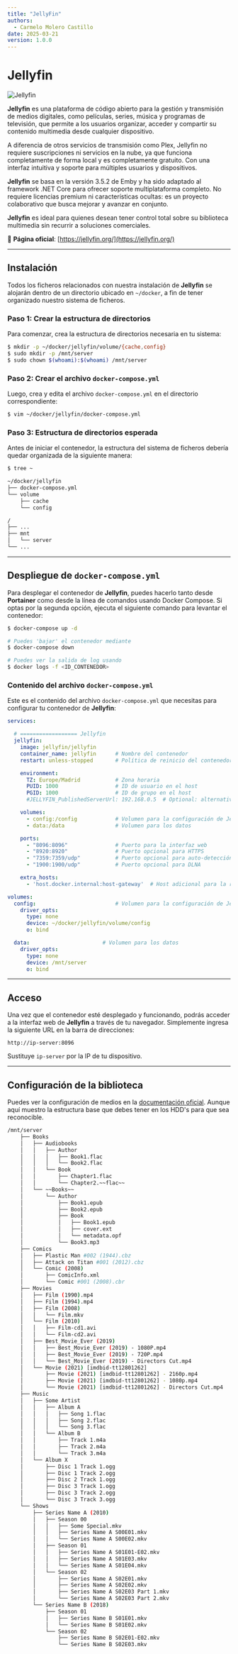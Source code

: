 ```yaml
---
title: "JellyFin"
authors:
  - Carmelo Molero Castillo
date: 2025-03-21
version: 1.0.0
---
```


# Jellyfin

![Jellyfin](./img/img-jellyfin-header-01.png)

**Jellyfin** es una plataforma de código abierto para la gestión y transmisión de medios digitales, como películas, series, música y programas de televisión, que permite a los usuarios organizar, acceder y compartir su contenido multimedia desde cualquier dispositivo. 

A diferencia de otros servicios de transmisión como Plex, Jellyfin no requiere suscripciones ni servicios en la nube, ya que funciona completamente de forma local y es completamente gratuito. Con una interfaz intuitiva y soporte para múltiples usuarios y dispositivos.

**Jellyfin** se basa en la versión 3.5.2 de Emby y ha sido adaptado al framework .NET Core para ofrecer soporte multiplataforma completo. No requiere licencias premium ni características ocultas: es un proyecto colaborativo que busca mejorar y avanzar en conjunto.

**Jellyfin** es ideal para quienes desean tener control total sobre su biblioteca multimedia sin recurrir a soluciones comerciales.

🔹 **Página oficial**: [https://jellyfin.org/](https://jellyfin.org/)

---

## Instalación

Todos los ficheros relacionados con nuestra instalación de **Jellyfin** se alojarán dentro de un directorio ubicado en `~/docker`, a fin de tener organizado nuestro sistema de ficheros.

### Paso 1: Crear la estructura de directorios

Para comenzar, crea la estructura de directorios necesaria en tu sistema:

```bash
$ mkdir -p ~/docker/jellyfin/volume/{cache,config}
$ sudo mkdir -p /mnt/server
$ sudo chown $(whoami):$(whoami) /mnt/server 
```

### Paso 2: Crear el archivo `docker-compose.yml`

Luego, crea y edita el archivo `docker-compose.yml` en el directorio correspondiente:

```bash
$ vim ~/docker/jellyfin/docker-compose.yml
```

### Paso 3: Estructura de directorios esperada

Antes de iniciar el contenedor, la estructura del sistema de ficheros debería quedar organizada de la siguiente manera:

```bash
$ tree ~

~/docker/jellyfin
├── docker-compose.yml
└── volume
    ├── cache
    └── config

/
├── ...
├── mnt
│   └── server
└── ...
```

---

## Despliegue de `docker-compose.yml`

Para desplegar el contenedor de **Jellyfin**, puedes hacerlo tanto desde **Portainer** como desde la línea de comandos usando Docker Compose. Si optas por la segunda opción, ejecuta el siguiente comando para levantar el contenedor:

```bash
$ docker-compose up -d

# Puedes 'bajar' el contenedor mediante
$ docker-compose down

# Puedes ver la salida de log usando
$ docker logs -f <ID_CONTENEDOR>
```

### Contenido del archivo `docker-compose.yml`

Este es el contenido del archivo `docker-compose.yml` que necesitas para configurar tu contenedor de **Jellyfin**:

```yaml
services:

  # ================== Jellyfin
  jellyfin:
    image: jellyfin/jellyfin
    container_name: jellyfin      # Nombre del contenedor
    restart: unless-stopped       # Política de reinicio del contenedor

    environment:
      TZ: Europe/Madrid           # Zona horaria
      PUID: 1000                  # ID de usuario en el host
      PGID: 1000                  # ID de grupo en el host
      #JELLYFIN_PublishedServerUrl: 192.168.0.5  # Optional: alternative address used for autodiscovery

    volumes:
      - config:/config            # Volumen para la configuración de Jellyfin
      - data:/data                # Volumen para los datos

    ports:
      - "8096:8096"               # Puerto para la interfaz web
      - "8920:8920"               # Puerto opcional para HTTPS
      - "7359:7359/udp"           # Puerto opcional para auto-detección
      - "1900:1900/udp"           # Puerto opcional para DLNA

    extra_hosts:
      - 'host.docker.internal:host-gateway'  # Host adicional para la red interna del contenedor

volumes:
  config:                         # Volumen para la configuración de Jellyfin
    driver_opts:
      type: none
      device: ~/docker/jellyfin/volume/config
      o: bind

  data:                       # Volumen para los datos
    driver_opts:
      type: none
      device: /mnt/server
      o: bind
```

---

## Acceso

Una vez que el contenedor esté desplegado y funcionando, podrás acceder a la interfaz web de **Jellyfin** a través de tu navegador. Simplemente ingresa la siguiente URL en la barra de direcciones:

```
http://ip-server:8096
```

Sustituye `ip-server` por la IP de tu dispositivo.

---

## Configuración de la biblioteca
Puedes ver la configuración de medios en la [documentación oficial](https://jellyfin.org/docs/general/server/devices). Aunque aquí muestro la estructura base que debes tener en los HDD's para que sea reconocible.

```bash
/mnt/server
    ├── Books
    │   ├── Audiobooks
    │   │   ├── Author
    │   │   │   ├── Book1.flac
    │   │   │   └── Book2.flac
    │   │   └── Book
    │   │       ├── Chapter1.flac
    │   │       └── Chapter2.~~flac~~
    │   └── ~~Books~~
    │       └── Author
    │           ├── Book1.epub
    │           ├── Book2.epub
    │           ├── Book
    │           │   ├── Book1.epub
    │           │   ├── cover.ext
    │           │   └── metadata.opf
    │           └── Book3.mp3
    ├── Comics
    │   ├── Plastic Man #002 (1944).cbz
    │   ├── Attack on Titan #001 (2012).cbz
    │   └── Comic (2008)
    │       ├── ComicInfo.xml
    │       └── Comic #001 (2008).cbr
    ├── Movies
    │   ├── Film (1990).mp4
    │   ├── Film (1994).mp4
    │   ├── Film (2008)
    │   │   └── Film.mkv
    │   └── Film (2010)
    │   │   ├── Film-cd1.avi
    │   │   └── Film-cd2.avi
    │   ├── Best_Movie_Ever (2019)
    │   │   ├── Best_Movie_Ever (2019) - 1080P.mp4
    │   │   ├── Best_Movie_Ever (2019) - 720P.mp4
    │   │   └── Best_Movie_Ever (2019) - Directors Cut.mp4
    │   └── Movie (2021) [imdbid-tt12801262]
    │       ├── Movie (2021) [imdbid-tt12801262] - 2160p.mp4
    │       ├── Movie (2021) [imdbid-tt12801262] - 1080p.mp4
    │       └── Movie (2021) [imdbid-tt12801262] - Directors Cut.mp4
    ├── Music
    │   ├── Some Artist
    │   │   ├── Album A
    │   │   │   ├── Song 1.flac
    │   │   │   ├── Song 2.flac
    │   │   │   └── Song 3.flac
    │   │   └── Album B
    │   │       ├── Track 1.m4a
    │   │       ├── Track 2.m4a
    │   │       └── Track 3.m4a
    │   └── Album X
    │       ├── Disc 1 Track 1.ogg
    │       ├── Disc 1 Track 2.ogg
    │       ├── Disc 2 Track 1.ogg
    │       ├── Disc 3 Track 1.ogg
    │       ├── Disc 3 Track 2.ogg
    │       └── Disc 3 Track 3.ogg
    └── Shows
        ├── Series Name A (2010)
        │   ├── Season 00
        │   │   ├── Some Special.mkv
        │   │   ├── Series Name A S00E01.mkv
        │   │   └── Series Name A S00E02.mkv
        │   ├── Season 01
        │   │   ├── Series Name A S01E01-E02.mkv
        │   │   ├── Series Name A S01E03.mkv
        │   │   └── Series Name A S01E04.mkv
        │   └── Season 02
        │       ├── Series Name A S02E01.mkv
        │       ├── Series Name A S02E02.mkv
        │       ├── Series Name A S02E03 Part 1.mkv
        │       └── Series Name A S02E03 Part 2.mkv
        └── Series Name B (2018)
            ├── Season 01
            │   ├── Series Name B S01E01.mkv
            │   └── Series Name B S01E02.mkv
            └── Season 02
                ├── Series Name B S02E01-E02.mkv
                └── Series Name B S02E03.mkv
```